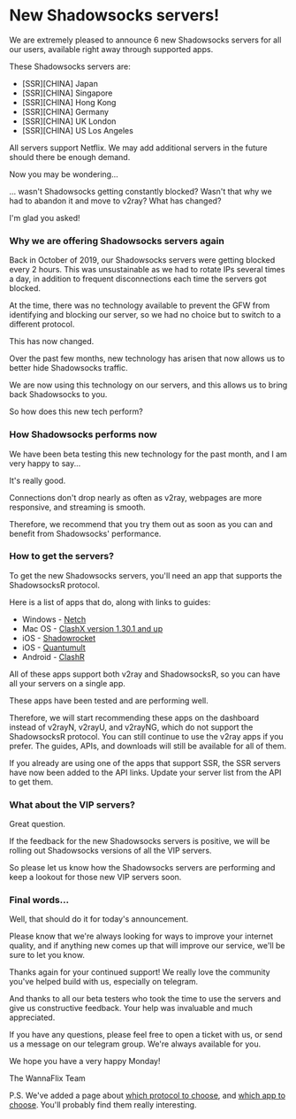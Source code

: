 # New Shadowsocks servers!

We are extremely pleased to announce 6 new Shadowsocks servers for all our users, available right away through supported apps.

These Shadowsocks servers are:

* \[SSR]\[CHINA] Japan
* \[SSR]\[CHINA] Singapore
* \[SSR]\[CHINA] Hong Kong
* \[SSR]\[CHINA] Germany
* \[SSR]\[CHINA] UK London
* \[SSR]\[CHINA] US Los Angeles

All servers support Netflix. We may add additional servers in the future should there be enough demand.

Now you may be wondering...

... wasn't Shadowsocks getting constantly blocked? Wasn't that why we had to abandon it and move to v2ray? What has changed?

I'm glad you asked!

### Why we are offering Shadowsocks servers again

Back in October of 2019, our Shadowsocks servers were getting blocked every 2 hours. This was unsustainable as we had to rotate IPs several times a day, in addition to frequent disconnections each time the servers got blocked.

At the time, there was no technology available to prevent the GFW from identifying and blocking our server, so we had no choice but to switch to a different protocol.

This has now changed.

Over the past few months, new technology has arisen that now allows us to better hide Shadowsocks traffic.&#x20;

We are now using this technology on our servers, and this allows us to bring back Shadowsocks to you.

So how does this new tech perform?

### How Shadowsocks performs now

We have been beta testing this new technology for the past month, and I am very happy to say...

It's really good.

Connections don't drop nearly as often as v2ray, webpages are more responsive, and streaming is smooth.

Therefore, we recommend that you try them out as soon as you can and benefit from Shadowsocks' performance.

### How to get the servers?

To get the new Shadowsocks servers, you'll need an app that supports the ShadowsocksR protocol.

Here is a list of apps that do, along with links to guides:

* Windows - [Netch](../windows/v2ray-shadowsocks/netch-1.md)
* Mac OS - [ClashX version 1.30.1 and up](../mac-os/v2ray-shadowsocks/clashx-v1.30.1-and-higher.md)
* iOS - [Shadowrocket](../ios/v2ray-shadowsocks/shadowrocket.md)
* iOS - [Quantumult](../ios/v2ray-shadowsocks/quantumult-alternative-app.md)
* Android - [ClashR](../android/v2ray-shadowsocks/clashr-for-android-recommended.md)

All of these apps support both v2ray and ShadowsocksR, so you can have all your servers on a single app.

These apps have been tested and are performing well.&#x20;

Therefore, we will start recommending these apps on the dashboard instead of v2rayN, v2rayU, and v2rayNG, which do not support the ShadowsocksR protocol. You can still continue to use the v2ray apps if you prefer. The guides, APIs, and downloads will still be available for all of them.

If you already are using one of the apps that support SSR, the SSR servers have now been added to the API links. Update your server list from the API to get them.

### What about the VIP servers?

Great question.&#x20;

If the feedback for the new Shadowsocks servers is positive, we will be rolling out Shadowsocks versions of all the VIP servers.

So please let us know how the Shadowsocks servers are performing and keep a lookout for those new VIP servers soon.

### Final words...

Well, that should do it for today's announcement.

Please know that we're always looking for ways to improve your internet quality, and if anything new comes up that will improve our service, we'll be sure to let you know.&#x20;

Thanks again for your continued support! We really love the community you've helped build with us, especially on telegram.&#x20;

And thanks to all our beta testers who took the time to use the servers and give us constructive feedback. Your help was invaluable and much appreciated.

If you have any questions, please feel free to open a ticket with us, or send us a message on our telegram group. We're always available for you.

We hope you have a very happy Monday!

The WannaFlix Team

P.S. We've added a page about [which protocol to choose](../which-protocol-to-choose.md), and [which app to choose](../which-app-to-choose.md). You'll probably find them really interesting.
